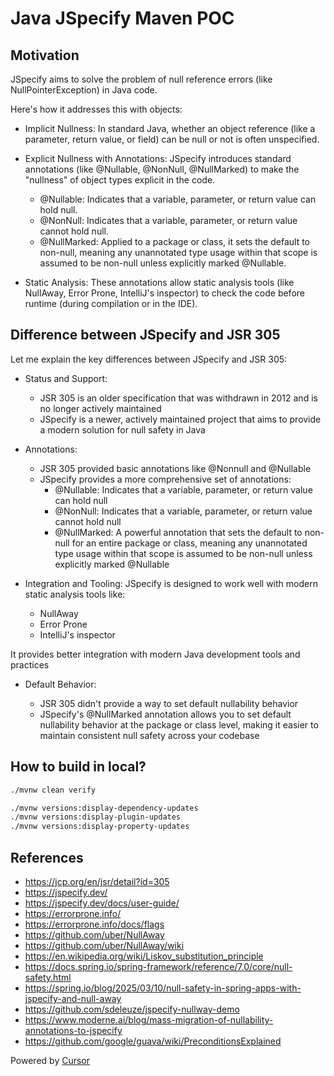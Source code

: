 # Java JSpecify Maven POC

## Motivation

JSpecify aims to solve the problem of null reference errors (like NullPointerException) in Java code.

Here's how it addresses this with objects:

- Implicit Nullness: In standard Java, whether an object reference (like a parameter, return value, or field) can be null or not is often unspecified.
- Explicit Nullness with Annotations: JSpecify introduces standard annotations (like @Nullable, @NonNull, @NullMarked) to make the "nullness" of object types explicit in the code.

  - @Nullable: Indicates that a variable, parameter, or return value can hold null.
  - @NonNull: Indicates that a variable, parameter, or return value cannot hold null.
  - @NullMarked: Applied to a package or class, it sets the default to non-null, meaning any unannotated type usage within that scope is assumed to be non-null unless explicitly marked @Nullable.

- Static Analysis: These annotations allow static analysis tools (like NullAway, Error Prone, IntelliJ's inspector) to check the code before runtime (during compilation or in the IDE).

## Difference between JSpecify and JSR 305

Let me explain the key differences between JSpecify and JSR 305:

- Status and Support:

  - JSR 305 is an older specification that was withdrawn in 2012 and is no longer actively maintained
  - JSpecify is a newer, actively maintained project that aims to provide a modern solution for null safety in Java

- Annotations:

  - JSR 305 provided basic annotations like @Nonnull and @Nullable
  - JSpecify provides a more comprehensive set of annotations:
    - @Nullable: Indicates that a variable, parameter, or return value can hold null
    - @NonNull: Indicates that a variable, parameter, or return value cannot hold null
    - @NullMarked: A powerful annotation that sets the default to non-null for an entire package or class, meaning any unannotated type usage within that scope is assumed to be non-null unless explicitly marked @Nullable

- Integration and Tooling:
JSpecify is designed to work well with modern static analysis tools like:

  - NullAway
  - Error Prone
  - IntelliJ's inspector

It provides better integration with modern Java development tools and practices

- Default Behavior:

  - JSR 305 didn't provide a way to set default nullability behavior
  - JSpecify's @NullMarked annotation allows you to set default nullability behavior at the package or class level, making it easier to maintain consistent null safety across your codebase

## How to build in local?

```bash
./mvnw clean verify

./mvnw versions:display-dependency-updates
./mvnw versions:display-plugin-updates
./mvnw versions:display-property-updates

```

## References

- https://jcp.org/en/jsr/detail?id=305
- https://jspecify.dev/
- https://jspecify.dev/docs/user-guide/
- https://errorprone.info/
- https://errorprone.info/docs/flags
- https://github.com/uber/NullAway
- https://github.com/uber/NullAway/wiki
- https://en.wikipedia.org/wiki/Liskov_substitution_principle
- https://docs.spring.io/spring-framework/reference/7.0/core/null-safety.html
- https://spring.io/blog/2025/03/10/null-safety-in-spring-apps-with-jspecify-and-null-away
- https://github.com/sdeleuze/jspecify-nullway-demo
- https://www.moderne.ai/blog/mass-migration-of-nullability-annotations-to-jspecify
- https://github.com/google/guava/wiki/PreconditionsExplained

Powered by [Cursor](https://www.cursor.com/)